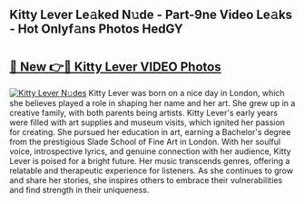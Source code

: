 ## Kitty Lever Le𝚊ked N𝚞de - Part-9ne Video Le𝚊ks - Hot Onlyf𝚊ns Photos HedGY

# <h2><a href="http://ab75118.deff.icu/?id=Kitty+Lever">🔗 New 👉🔴 Kitty Lever VIDEO Photos</a></h2>

[![Kitty Lever N𝚞des](https://i.imgur.com/rIISA9y.gif)](http://ab75118.deff.icu/?id=Kitty+Lever)
Kitty Lever was born on a nice day in London, which she believes played a role in shaping her name and her art. She grew up in a creative family, with both parents being artists. Kitty Lever's early years were filled with art supplies and museum visits, which ignited her passion for creating. She pursued her education in art, earning a Bachelor's degree from the prestigious Slade School of Fine Art in London. With her soulful voice, introspective lyrics, and genuine connection with her audience, Kitty Lever is poised for a bright future. Her music transcends genres, offering a relatable and therapeutic experience for listeners. As she continues to grow and share her stories, she inspires others to embrace their vulnerabilities and find strength in their uniqueness.
